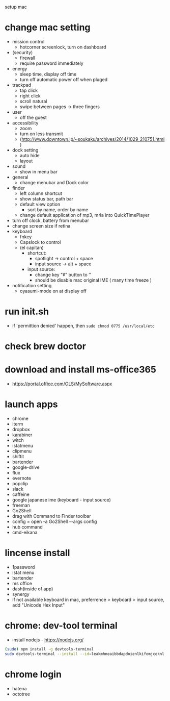 setup mac

# change mac setting
- mission control
  - hotcorner screenlock, turn on dashboard
- (security)
  - firewall
  - require password immediately
- energy
  - sleep time, display off time
  - turn off automatic power off when pluged
- trackpad
  - tap click
  - right click
  - scroll natural
  - swipe between pages -> three fingers
- user
  - off the guest
- accessibility
  - zoom
  - turn on less transmit
   - (http://www.downtown.jp/~soukaku/archives/2014/1029_210751.html)
- dock setting
  - auto hide
  - layout
- sound
  - show in menu bar
- general
  - change menubar and Dock color
- finder
  - left column shortcut
  - show status bar, path bar
  - default view option
    - sort by name, order by name
  - change default application of mp3, m4a into QuickTimePlayer
- turn off clock, battery from menubar
- change screen size if retina
- keyboard
  - fnkey
  - Capslock to control
  - (el capitan)
    - shortcut:
      - spotlight -> control + space
      - input source -> alt + space
    - input source:
      - change key "¥" button to '\'
      - should be disable mac original IME ( many time freeze )
- notification setting
  - oyasumi-mode on at display off

# run init.sh
 - if 'permittion denied' happen, then `sudo chmod 0775 /usr/local/etc`

# check brew doctor

# download and install ms-office365
  - https://portal.office.com/OLS/MySoftware.aspx

# launch apps
 - chrome
 - iterm
 - dropbox
 - karabiner
 - witch
 - istatmenu
 - clipmenu
 - shiftit
 - bartender
 - google-drive
 - flux
 - evernote
 - popclip
 - slack
 - caffeine
 - google japanese ime (keyboard - input source)
 - freeman
 - Go2Shell
  - drag with Command to Finder toolbar
  - config = open -a Go2Shell --args config
 - hub command
 - cmd-eikana

# lincense install
 - 1password
 - istat menu
 - bartender
 - ms office
 - dash(inside of app)
 - synergy
  - if not available keyboard in mac, preferrence > keyboard > input source, add "Unicode Hex Input"

# chrome: dev-tool terminal
  - install nodejs - https://nodejs.org/
```sh
(sudo) npm install -g devtools-terminal
sudo devtools-terminal --install --id=leakmhneaibbdapdoienlkifomjceknl
```

# chrome login
 - hatena
 - octotree
